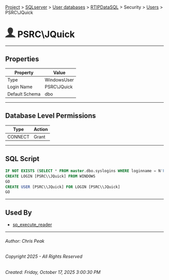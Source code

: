 #### 

[Project](../../../../../index.md) > [SQLserver](../../../../index.md) > [User databases](../../../index.md) > [RTIPDataSQL](../../index.md) > Security > [Users](Users.md) > PSRC\\JQuick

# ![Users](../../../../../Images/User32.png) PSRC\\JQuick

---

## <a name="#properties"></a>Properties

| Property | Value |
|---|---|
| Type | WindowsUser |
| Login Name | PSRC\\JQuick |
| Default Schema | dbo |


---

## <a name="#databaselevelpermissions"></a>Database Level Permissions

| Type | Action |
|---|---|
| CONNECT | Grant |


---

## <a name="#sqlscript"></a>SQL Script

```sql
IF NOT EXISTS (SELECT * FROM master.dbo.syslogins WHERE loginname = N'PSRC\\JQuick')
CREATE LOGIN [PSRC\\JQuick] FROM WINDOWS
GO
CREATE USER [PSRC\\JQuick] FOR LOGIN [PSRC\\JQuick]
GO

```


---

## <a name="#usedby"></a>Used By

* [sp_execute_reader](../Roles/Database_Roles/dbo_sp_execute_reader.md)


---

###### Author:  Chris Peak

###### Copyright 2025 - All Rights Reserved

###### Created: Friday, October 17, 2025 3:00:30 PM

